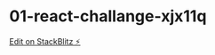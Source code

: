 # 01-react-challange-xjx11q

[Edit on StackBlitz ⚡️](https://stackblitz.com/edit/01-react-challange-xjx11q)